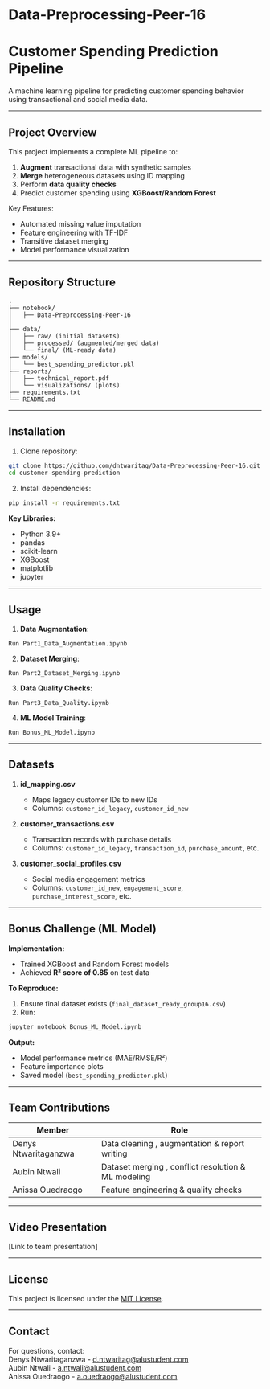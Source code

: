 # Data-Preprocessing-Peer-16
# Customer Spending Prediction Pipeline
A machine learning pipeline for predicting customer spending behavior using transactional and social media data.

---

## Project Overview
This project implements a complete ML pipeline to:
1. **Augment** transactional data with synthetic samples
2. **Merge** heterogeneous datasets using ID mapping
3. Perform **data quality checks**
4. Predict customer spending using **XGBoost/Random Forest**

Key Features:
- Automated missing value imputation
- Feature engineering with TF-IDF
- Transitive dataset merging
- Model performance visualization

---

## Repository Structure
```
.
├── notebook/
│   ├── Data-Preprocessing-Peer-16
│   
├── data/
│   ├── raw/ (initial datasets)
│   ├── processed/ (augmented/merged data)
│   └── final/ (ML-ready data)
├── models/
│   └── best_spending_predictor.pkl
├── reports/
│   ├── technical_report.pdf
│   └── visualizations/ (plots)
├── requirements.txt
└── README.md
```

---

## Installation
1. Clone repository:
```bash
git clone https://github.com/dntwaritag/Data-Preprocessing-Peer-16.git
cd customer-spending-prediction
```

2. Install dependencies:
```bash
pip install -r requirements.txt
```
**Key Libraries:**
- Python 3.9+
- pandas
- scikit-learn
- XGBoost
- matplotlib
- jupyter

---

## Usage
1. **Data Augmentation**:
```Collab
Run Part1_Data_Augmentation.ipynb
```
2. **Dataset Merging**:
```Collab
Run Part2_Dataset_Merging.ipynb
```
3. **Data Quality Checks**:
```Collab
Run Part3_Data_Quality.ipynb
```
4. **ML Model Training**:
```Collab
Run Bonus_ML_Model.ipynb
```

---

## Datasets
1. **id_mapping.csv**  
   - Maps legacy customer IDs to new IDs
   - Columns: `customer_id_legacy`, `customer_id_new`

2. **customer_transactions.csv**  
   - Transaction records with purchase details  
   - Columns: `customer_id_legacy`, `transaction_id`, `purchase_amount`, etc.

3. **customer_social_profiles.csv**  
   - Social media engagement metrics  
   - Columns: `customer_id_new`, `engagement_score`, `purchase_interest_score`, etc.

---

## Bonus Challenge (ML Model)
**Implementation:**
- Trained XGBoost and Random Forest models
- Achieved **R² score of 0.85** on test data

**To Reproduce:**
1. Ensure final dataset exists (`final_dataset_ready_group16.csv`)
2. Run:
```bash
jupyter notebook Bonus_ML_Model.ipynb
```

**Output:**
- Model performance metrics (MAE/RMSE/R²)
- Feature importance plots
- Saved model (`best_spending_predictor.pkl`)

---

## Team Contributions
| Member         | Role                                      |
|----------------|-------------------------------------------|
| Denys Ntwaritaganzwa    | Data cleaning , augmentation & report writing |
| Aubin Ntwali     | Dataset merging , conflict resolution &  ML modeling |
| Anissa Ouedraogo    | Feature engineering & quality checks     |

---

## Video Presentation
[Link to team presentation]  

---

## License
This project is licensed under the [MIT License](LICENSE).

---

## Contact
For questions, contact:  
Denys Ntwaritaganzwa - d.ntwaritag@alustudent.com  
Aubin Ntwali - a.ntwali@alustudent.com                                                                                                                                                    
Anissa Ouedraogo - a.ouedraogo@alustudent.com           


```
